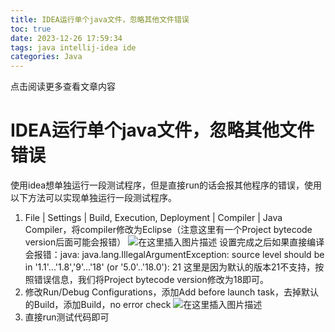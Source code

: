```yaml
---
title: IDEA运行单个java文件，忽略其他文件错误
toc: true
date: 2023-12-26 17:59:34
tags: java intellij-idea ide
categories: Java
---
```


​​点击阅读更多查看文章内容<!--more-->

# IDEA运行单个java文件，忽略其他文件错误
使用idea想单独运行一段测试程序，但是直接run的话会报其他程序的错误，使用以下方法可以实现单独运行一段测试程序。
1. File | Settings | Build, Execution, Deployment | Compiler | Java Compiler，将compiler修改为Eclipse（注意这里有一个Project bytecode version后面可能会报错）
![在这里插入图片描述](https://cdn.jsdelivr.net/gh/shnpd/blog-pic@main/csdn/2451c6d300777a6533c14b748bd51c32_1740930192419.png)
设置完成之后如果直接编译会报错：java: java.lang.IllegalArgumentException: source level should be in '1.1'...'1.8','9'...'18' (or '5.0'..'18.0'): 21
这里是因为默认的版本21不支持，按照错误信息，我们将Project bytecode version修改为18即可。
2. 修改Run/Debug Configurations，添加Add before launch task，去掉默认的Build，添加Build，no error check
![在这里插入图片描述](https://cdn.jsdelivr.net/gh/shnpd/blog-pic@main/csdn/7e0b59a97a1c7a9365d3d2f84045fba0_1740930200442.png)
3. 直接run测试代码即可
